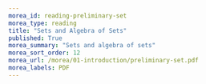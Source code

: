 ```yaml
---
morea_id: reading-preliminary-set
morea_type: reading
title: "Sets and Algebra of Sets"
published: True
morea_summary: "Sets and algebra of sets"
morea_sort_order: 12
morea_url: /morea/01-introduction/preliminary-set.pdf
morea_labels: PDF
---
```

